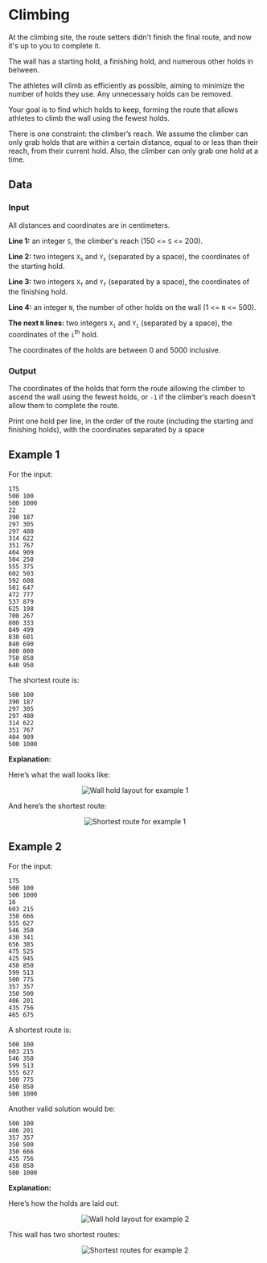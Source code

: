 # Climbing

At the climbing site, the route setters didn't finish the final route, and now it's up to you to complete it.

The wall has a starting hold, a finishing hold, and numerous other holds in between.

The athletes will climb as efficiently as possible, aiming to minimize the number of holds they use. Any unnecessary holds can be removed.

Your goal is to find which holds to keep, forming the route that allows athletes to climb the wall using the fewest holds.

There is one constraint: the climber’s reach. We assume the climber can only grab holds that are within a certain distance, equal to or less than their reach, from their current hold. Also, the climber can only grab one hold at a time.

## Data

### Input

All distances and coordinates are in centimeters.

**Line 1:** an integer `S`, the climber's reach (150 <= `S` <= 200).

**Line 2:** two integers `X`<sub>`s`</sub> and `Y`<sub>`s`</sub> (separated by a space), the coordinates of the starting hold.

**Line 3:** two integers `X`<sub>`f`</sub> and `Y`<sub>`f`</sub> (separated by a space), the coordinates of the finishing hold.

**Line 4:** an integer `N`, the number of other holds on the wall (1 <= `N` <= 500).

**The next `N` lines:** two integers `X`<sub>`i`</sub> and `Y`<sub>`i`</sub> (separated by a space), the coordinates of the `i`<sup>th</sup> hold.

The coordinates of the holds are between 0 and 5000 inclusive.

### Output

The coordinates of the holds that form the route allowing the climber to ascend the wall using the fewest holds, or `-1` if the climber’s reach doesn't allow them to complete the route.

Print one hold per line, in the order of the route (including the starting and finishing holds), with the coordinates separated by a space

## Example 1

For the input:

```
175
500 100
500 1000
22
390 187
297 305
297 480
314 622
351 767
404 909
504 250
555 375
602 503
592 608
501 647
472 777
537 879
625 198
700 267
800 333
849 499
830 601
840 690
800 800
750 850
640 950
```

The shortest route is:

```
500 100
390 187
297 305
297 480
314 622
351 767
404 909
500 1000
```

**Explanation:**

Here’s what the wall looks like:

<p align="center">
  <img src="Wall 01.png?raw=true" alt="Wall hold layout for example 1" />
</p>

And here’s the shortest route:

<p align="center">
  <img src="Solution 01.png?raw=true" alt="Shortest route for example 1" />
</p>

## Example 2

For the input:

```
175
500 100
500 1000
16
603 215
350 666
555 627
546 350
430 341
656 385
475 525
425 945
450 850
599 513
500 775
357 357
350 500
406 201
435 756
465 675
```

A shortest route is:

```
500 100
603 215
546 350
599 513
555 627
500 775
450 850
500 1000
```

Another valid solution would be:

```
500 100
406 201
357 357
350 500
350 666
435 756
450 850
500 1000
```

**Explanation:**

Here’s how the holds are laid out:

<p align="center">
  <img src="Wall 02.png?raw=true" alt="Wall hold layout for example 2" />
</p>

This wall has two shortest routes:

<p align="center">
  <img src="Solution 02.png?raw=true" alt="Shortest routes for example 2 " />
</p>
